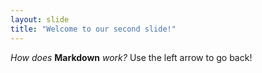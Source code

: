 ```yaml
---
layout: slide
title: "Welcome to our second slide!"
---
```

*How does* **Markdown** _work?_
Use the left arrow to go back!
